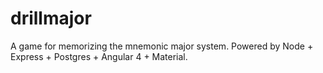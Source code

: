 # drillmajor
A game for memorizing the mnemonic major system.
Powered by Node + Express + Postgres + Angular 4 + Material.
